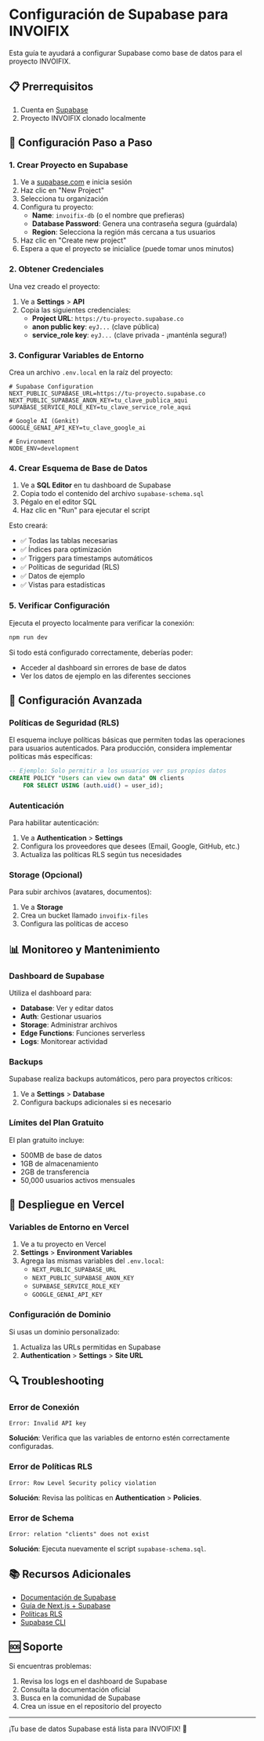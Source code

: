 # Configuración de Supabase para INVOIFIX

Esta guía te ayudará a configurar Supabase como base de datos para el proyecto INVOIFIX.

## 📋 Prerrequisitos

1. Cuenta en [Supabase](https://supabase.com)
2. Proyecto INVOIFIX clonado localmente

## 🚀 Configuración Paso a Paso

### 1. Crear Proyecto en Supabase

1. Ve a [supabase.com](https://supabase.com) e inicia sesión
2. Haz clic en "New Project"
3. Selecciona tu organización
4. Configura tu proyecto:
   - **Name**: `invoifix-db` (o el nombre que prefieras)
   - **Database Password**: Genera una contraseña segura (guárdala)
   - **Region**: Selecciona la región más cercana a tus usuarios
5. Haz clic en "Create new project"
6. Espera a que el proyecto se inicialice (puede tomar unos minutos)

### 2. Obtener Credenciales

Una vez creado el proyecto:

1. Ve a **Settings** > **API**
2. Copia las siguientes credenciales:
   - **Project URL**: `https://tu-proyecto.supabase.co`
   - **anon public key**: `eyJ...` (clave pública)
   - **service_role key**: `eyJ...` (clave privada - ¡manténla segura!)

### 3. Configurar Variables de Entorno

Crea un archivo `.env.local` en la raíz del proyecto:

```env
# Supabase Configuration
NEXT_PUBLIC_SUPABASE_URL=https://tu-proyecto.supabase.co
NEXT_PUBLIC_SUPABASE_ANON_KEY=tu_clave_publica_aqui
SUPABASE_SERVICE_ROLE_KEY=tu_clave_service_role_aqui

# Google AI (Genkit)
GOOGLE_GENAI_API_KEY=tu_clave_google_ai

# Environment
NODE_ENV=development
```

### 4. Crear Esquema de Base de Datos

1. Ve a **SQL Editor** en tu dashboard de Supabase
2. Copia todo el contenido del archivo `supabase-schema.sql`
3. Pégalo en el editor SQL
4. Haz clic en "Run" para ejecutar el script

Esto creará:
- ✅ Todas las tablas necesarias
- ✅ Índices para optimización
- ✅ Triggers para timestamps automáticos
- ✅ Políticas de seguridad (RLS)
- ✅ Datos de ejemplo
- ✅ Vistas para estadísticas

### 5. Verificar Configuración

Ejecuta el proyecto localmente para verificar la conexión:

```bash
npm run dev
```

Si todo está configurado correctamente, deberías poder:
- Acceder al dashboard sin errores de base de datos
- Ver los datos de ejemplo en las diferentes secciones

## 🔧 Configuración Avanzada

### Políticas de Seguridad (RLS)

El esquema incluye políticas básicas que permiten todas las operaciones para usuarios autenticados. Para producción, considera implementar políticas más específicas:

```sql
-- Ejemplo: Solo permitir a los usuarios ver sus propios datos
CREATE POLICY "Users can view own data" ON clients
    FOR SELECT USING (auth.uid() = user_id);
```

### Autenticación

Para habilitar autenticación:

1. Ve a **Authentication** > **Settings**
2. Configura los proveedores que desees (Email, Google, GitHub, etc.)
3. Actualiza las políticas RLS según tus necesidades

### Storage (Opcional)

Para subir archivos (avatares, documentos):

1. Ve a **Storage**
2. Crea un bucket llamado `invoifix-files`
3. Configura las políticas de acceso

## 📊 Monitoreo y Mantenimiento

### Dashboard de Supabase

Utiliza el dashboard para:
- **Database**: Ver y editar datos
- **Auth**: Gestionar usuarios
- **Storage**: Administrar archivos
- **Edge Functions**: Funciones serverless
- **Logs**: Monitorear actividad

### Backups

Supabase realiza backups automáticos, pero para proyectos críticos:
1. Ve a **Settings** > **Database**
2. Configura backups adicionales si es necesario

### Límites del Plan Gratuito

El plan gratuito incluye:
- 500MB de base de datos
- 1GB de almacenamiento
- 2GB de transferencia
- 50,000 usuarios activos mensuales

## 🚀 Despliegue en Vercel

### Variables de Entorno en Vercel

1. Ve a tu proyecto en Vercel
2. **Settings** > **Environment Variables**
3. Agrega las mismas variables del `.env.local`:
   - `NEXT_PUBLIC_SUPABASE_URL`
   - `NEXT_PUBLIC_SUPABASE_ANON_KEY`
   - `SUPABASE_SERVICE_ROLE_KEY`
   - `GOOGLE_GENAI_API_KEY`

### Configuración de Dominio

Si usas un dominio personalizado:
1. Actualiza las URLs permitidas en Supabase
2. **Authentication** > **Settings** > **Site URL**

## 🔍 Troubleshooting

### Error de Conexión

```
Error: Invalid API key
```

**Solución**: Verifica que las variables de entorno estén correctamente configuradas.

### Error de Políticas RLS

```
Error: Row Level Security policy violation
```

**Solución**: Revisa las políticas en **Authentication** > **Policies**.

### Error de Schema

```
Error: relation "clients" does not exist
```

**Solución**: Ejecuta nuevamente el script `supabase-schema.sql`.

## 📚 Recursos Adicionales

- [Documentación de Supabase](https://supabase.com/docs)
- [Guía de Next.js + Supabase](https://supabase.com/docs/guides/getting-started/quickstarts/nextjs)
- [Políticas RLS](https://supabase.com/docs/guides/auth/row-level-security)
- [Supabase CLI](https://supabase.com/docs/reference/cli)

## 🆘 Soporte

Si encuentras problemas:
1. Revisa los logs en el dashboard de Supabase
2. Consulta la documentación oficial
3. Busca en la comunidad de Supabase
4. Crea un issue en el repositorio del proyecto

---

¡Tu base de datos Supabase está lista para INVOIFIX! 🎉

